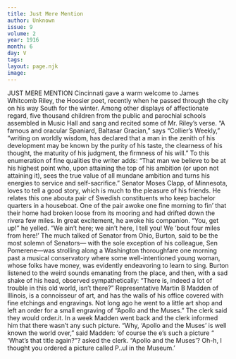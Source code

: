 ```yaml
---
title: Just Mere Mention
author: Unknown
issue: 9
volume: 2
year: 1916
month: 6
day: V
tags:
layout: page.njk
image:
---
```

JUST MERE MENTION       Cincinnati gave a warm welcome to James Whitcomb Riley, the Hoosier poet, recently when he passed through the city on his way South for the winter. Among other displays of affectionate regard, five thousand children from the public and parochial schools assembled in Music Hall and sang and recited some of Mr. Riley’s verse.       “A famous and oracular Spaniard, Baltasar Gracian,” says “Collier’s Weekly,” “writing on worldly wisdom, has declared that a man in the zenith of his development may be known by the purity of his taste, the clearness of his thought, the maturity of his judgment, the firmness of his will.” To this enumeration of fine qualities the writer adds: “That man we believe to be at his highest point who, upon attaining the top of his ambition (or upon not attaining it), sees the true value of all mundane ambition and turns his energies to service and self-sacrifice.”       Senator Moses Clapp, of Minnesota, loves to tell a good story, which is much to the pleasure of his friends. He relates this one abouta pair cf Swedish constituents who keep bachelor quarters in a houseboat. One of the pair awoke one fine morning to fin’ that their home had broken loose from its mooring and had drifted down the rivera few miles. In great excitement, he awoke his companion.       “You, get up!” he yelled. “We ain’t here; we ain’t here, I tell you! We ’bout four miles from here!’       The much talked of Senator from Ohio, Burton, said to be the most solemn of Senators— with the sole exception of his colleague, Sen Pomerene—was strolling along a Washington thoroughfare one morning past a musical conservatory where some well-intentioned young woman, whose folks have money, was evidently endeavoring to learn to sing.       Burton listened to the weird sounds emanating from the place, and then, with a sad shake of his head, observed sympathetically:       “There is, indeed a lot of trouble in this old world, isn’t there?”       Representative Martin B Madden of Illinois, is a connoisseur of art, and has the walls of his office covered with fine etchings and engravings. Not long ago he went to a little art shop and left an order for a small engraving of “Apollo and the Muses.” The clerk said they would order.it. In a week Madden went back and the clerk informed him that there wasn’t any such picture.       “Why, ‘Apollo and the Muses’ is well known the world over,” said Madden: ‘of course the e’s such a picture “ ‘What’s that title again?”? asked the clerk. “Apollo and the Muses’? Oh-h, I thought you ordered a picture called P..ul in the Museum.’    


